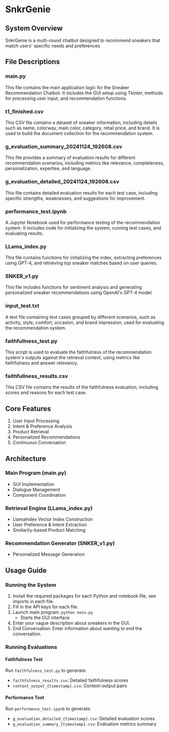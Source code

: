 # SnkrGenie

## System Overview
SnkrGenie is a multi-round chatbot designed to recommend sneakers that match users' specific needs and preferences

## File Descriptions

### main.py
This file contains the main application logic for the Sneaker Recommendation Chatbot. It includes the GUI setup using Tkinter, methods for processing user input, and recommendation functions.

### t1_finished.csv
This CSV file contains a dataset of sneaker information, including details such as name, colorway, main color, category, retail price, and brand. It is used to build the document collection for the recommendation system.

### g_evaluation_summary_20241124_192608.csv
This file provides a summary of evaluation results for different recommendation scenarios, including metrics like relevance, completeness, personalization, expertise, and language.

### g_evaluation_detailed_20241124_192608.csv
This file contains detailed evaluation results for each test case, including specific strengths, weaknesses, and suggestions for improvement.

### performance_test.ipynb
A Jupyter Notebook used for performance testing of the recommendation system. It includes code for initializing the system, running test cases, and evaluating results.

### LLama_index.py
This file contains functions for initializing the index, extracting preferences using GPT-4, and retrieving top sneaker matches based on user queries.

### SNKER_v1.py
This file includes functions for sentiment analysis and generating personalized sneaker recommendations using OpenAI's GPT-4 model.

### input_test.txt
A text file containing test cases grouped by different scenarios, such as activity, style, comfort, occasion, and brand impression, used for evaluating the recommendation system.

### faithfullness_test.py
This script is used to evaluate the faithfulness of the recommendation system's outputs against the retrieval context, using metrics like faithfulness and answer relevancy.

### faithfullness_results.csv
This CSV file contains the results of the faithfulness evaluation, including scores and reasons for each test case.

## Core Features
1. User Input Processing
2. Intent & Preference Analysis
3. Product Retrieval
4. Personalized Recommendations
5. Continuous Conversation

## Architecture

### Main Program (main.py)
- GUI Implementation
- Dialogue Management
- Component Coordination

### Retrieval Engine (LLama_index.py)
- LlamaIndex Vector Index Construction
- User Preference & Intent Extraction
- Similarity-based Product Matching

### Recommendation Generator (SNKER_v1.py)
- Personalized Message Generation

## Usage Guide
### Running the System
1. Install the required packages for each Python and notebook file, see imports in each file.
2. Fill in the API keys for each file.
3. Launch main program: `python main.py`
   - Starts the GUI interface
4. Enter your vague description about sneakers in the GUI.
5. End Conversation: Enter information about wanting to end the conversation.

### Running Evaluations

#### Faithfulness Test
Run `faithfulness_test.py` to generate:
- `faithfulness_results.csv`: Detailed faithfulness scores
- `context_output_{timestamp}.csv`: Context-output pairs

#### Performance Test
Run `performance_test.ipynb` to generate:
- `g_evaluation_detailed_{timestamp}.csv`: Detailed evaluation scores
- `g_evaluation_summary_{timestamp}.csv`: Evaluation metrics summary
